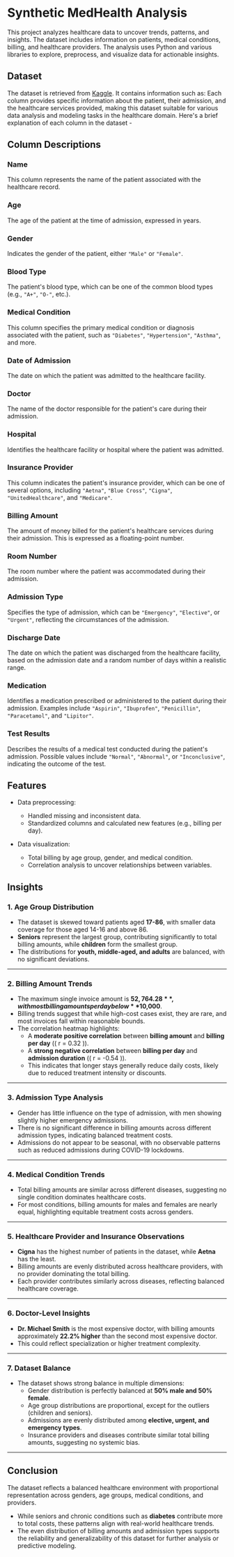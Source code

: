 # Synthetic MedHealth Analysis

This project analyzes healthcare data to uncover trends, patterns, and insights. The dataset includes information on patients, medical conditions, billing, and healthcare providers. The analysis uses Python and various libraries to explore, preprocess, and visualize data for actionable insights.

## Dataset
The dataset is retrieved from [Kaggle](https://kaggle.com/datasets/prasad22/healthcare-dataset?resource=download). It contains information such as:
Each column provides specific information about the patient, their admission, and the healthcare services provided, making this dataset suitable for various data analysis and modeling tasks in the healthcare domain. Here's a brief explanation of each column in the dataset -

## Column Descriptions

### Name
This column represents the name of the patient associated with the healthcare record.

### Age
The age of the patient at the time of admission, expressed in years.

### Gender
Indicates the gender of the patient, either `"Male"` or `"Female"`.

### Blood Type
The patient's blood type, which can be one of the common blood types (e.g., `"A+"`, `"O-"`, etc.).

### Medical Condition
This column specifies the primary medical condition or diagnosis associated with the patient, such as `"Diabetes"`, `"Hypertension"`, `"Asthma"`, and more.

### Date of Admission
The date on which the patient was admitted to the healthcare facility.

### Doctor
The name of the doctor responsible for the patient's care during their admission.

### Hospital
Identifies the healthcare facility or hospital where the patient was admitted.

### Insurance Provider
This column indicates the patient's insurance provider, which can be one of several options, including `"Aetna"`, `"Blue Cross"`, `"Cigna"`, `"UnitedHealthcare"`, and `"Medicare"`.

### Billing Amount
The amount of money billed for the patient's healthcare services during their admission. This is expressed as a floating-point number.

### Room Number
The room number where the patient was accommodated during their admission.

### Admission Type
Specifies the type of admission, which can be `"Emergency"`, `"Elective"`, or `"Urgent"`, reflecting the circumstances of the admission.

### Discharge Date
The date on which the patient was discharged from the healthcare facility, based on the admission date and a random number of days within a realistic range.

### Medication
Identifies a medication prescribed or administered to the patient during their admission. Examples include `"Aspirin"`, `"Ibuprofen"`, `"Penicillin"`, `"Paracetamol"`, and `"Lipitor"`.

### Test Results
Describes the results of a medical test conducted during the patient's admission. Possible values include `"Normal"`, `"Abnormal"`, or `"Inconclusive"`, indicating the outcome of the test.

## Features
- Data preprocessing:
  - Handled missing and inconsistent data.
  - Standardized columns and calculated new features (e.g., billing per day).

- Data visualization:
  - Total billing by age group, gender, and medical condition.
  - Correlation analysis to uncover relationships between variables.

## Insights

### 1. Age Group Distribution
- The dataset is skewed toward patients aged **17-86**, with smaller data coverage for those aged 14-16 and above 86.
- **Seniors** represent the largest group, contributing significantly to total billing amounts, while **children** form the smallest group. 
- The distributions for **youth, middle-aged, and adults** are balanced, with no significant deviations.

---

### 2. Billing Amount Trends
- The maximum single invoice amount is **$52,764.28**, with most billing amounts per day below **$10,000**.
- Billing trends suggest that while high-cost cases exist, they are rare, and most invoices fall within reasonable bounds.
- The correlation heatmap highlights:
  - A **moderate positive correlation** between **billing amount** and **billing per day** (\( r = 0.32 \)).
  - A **strong negative correlation** between **billing per day** and **admission duration** (\( r = -0.54 \)). 
  - This indicates that longer stays generally reduce daily costs, likely due to reduced treatment intensity or discounts.

---

### 3. Admission Type Analysis
- Gender has little influence on the type of admission, with men showing slightly higher emergency admissions.
- There is no significant difference in billing amounts across different admission types, indicating balanced treatment costs.
- Admissions do not appear to be seasonal, with no observable patterns such as reduced admissions during COVID-19 lockdowns.

---

### 4. Medical Condition Trends
- Total billing amounts are similar across different diseases, suggesting no single condition dominates healthcare costs.
- For most conditions, billing amounts for males and females are nearly equal, highlighting equitable treatment costs across genders.

---

### 5. Healthcare Provider and Insurance Observations
- **Cigna** has the highest number of patients in the dataset, while **Aetna** has the least.
- Billing amounts are evenly distributed across healthcare providers, with no provider dominating the total billing.
- Each provider contributes similarly across diseases, reflecting balanced healthcare coverage.

---

### 6. Doctor-Level Insights
- **Dr. Michael Smith** is the most expensive doctor, with billing amounts approximately **22.2% higher** than the second most expensive doctor.
- This could reflect specialization or higher treatment complexity.

---

### 7. Dataset Balance
- The dataset shows strong balance in multiple dimensions:
  - Gender distribution is perfectly balanced at **50% male and 50% female**.
  - Age group distributions are proportional, except for the outliers (children and seniors).
  - Admissions are evenly distributed among **elective, urgent, and emergency types**.
  - Insurance providers and diseases contribute similar total billing amounts, suggesting no systemic bias.

---

## Conclusion
The dataset reflects a balanced healthcare environment with proportional representation across genders, age groups, medical conditions, and providers. 

- While seniors and chronic conditions such as **diabetes** contribute more to total costs, these patterns align with real-world healthcare trends.
- The even distribution of billing amounts and admission types supports the reliability and generalizability of this dataset for further analysis or predictive modeling.





